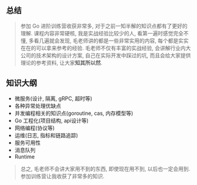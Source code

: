 ## 总结



> 参加 Go 进阶训练营收获非常多, 对于之前一知半解的知识点都有了更好的理解.
课程内容非常硬核, 我是实战经验比较少的人, 看第一遍时感觉完全不懂, 多看几遍就会发现, 
毛老师讲的都是一些非常实用的内容, 每个都是实实在在的可以拿来参考的经验. 
毛老师不仅有丰富的实战经验, 会讲解行业内大公司的技术架构的设计方案, 自己在实际开发中踩过的坑, 
而且会给大家提供理论的参考资料, 让大家**知其所以然**. 

## 知识大纲



- 微服务(设计, 隔离, gRPC, 超时等)
- 各种异常处理优缺点
- 并发编程相关的知识点(goroutine, cas, 内存模型等)
- Go 工程化(项目结构, api设计等)
- 网络编程(协议等)
- 运维(日志, 指标和链路追踪)
- 服务可用性
- 消息队列
- Runtime

> 总之, 毛老师不会讲大家用不到的东西, 即使现在用不到, 以后也一定会用到.
参加训练营让我收获了非常多的知识.


































